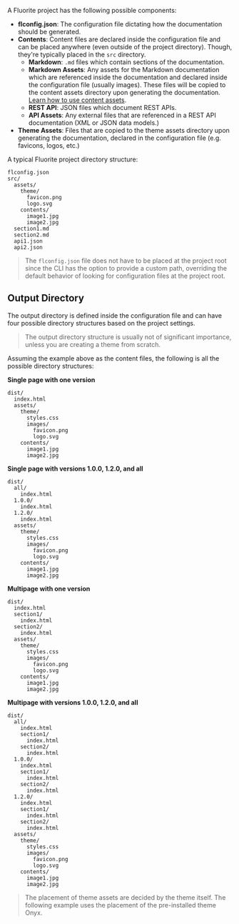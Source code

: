 A Fluorite project has the following possible components:

  - **flconfig.json**: The configuration file dictating how the documentation should be generated.
  - **Contents**: Content files are declared inside the configuration file and can be placed anywhere (even outside of the project directory). Though, they're typically placed in the `src` directory.
    - **Markdown**: `.md` files which contain sections of the documentation.
    - **Markdown Assets**: Any assets for the Markdown documentation which are referenced inside the documentation and declared inside the configuration file (usually images). These files will be copied to the content assets directory upon generating the documentation. [Learn how to use content assets]({{versionRootPrefix}}/contents/assets).
    - **REST API**: JSON files which document REST APIs.
    - **API Assets**: Any external files that are referenced in a REST API documentation (XML or JSON data models.)
  - **Theme Assets**: Files that are copied to the theme assets directory upon generating the documentation, declared in the configuration file (e.g. favicons, logos, etc.)

A typical Fluorite project directory structure:

```
flconfig.json
src/
  assets/
    theme/
      favicon.png
      logo.svg
    contents/
      image1.jpg
      image2.jpg
  section1.md
  section2.md
  api1.json
  api2.json
```

> The `flconfig.json` file does not have to be placed at the project root since the CLI has the option to provide a custom path, overriding the default behavior of looking for configuration files at the project root.

## Output Directory

The output directory is defined inside the configuration file and can have four possible directory structures based on the project settings.

> The output directory structure is usually not of significant importance, unless you are creating a theme from scratch.

Assuming the example above as the content files, the following is all the possible directory structures:

**Single page with one version**
```
dist/
  index.html
  assets/
    theme/
      styles.css
      images/
        favicon.png
        logo.svg
    contents/
      image1.jpg
      image2.jpg
```

**Single page with versions 1.0.0, 1.2.0, and all**
```
dist/
  all/
    index.html
  1.0.0/
    index.html
  1.2.0/
    index.html
  assets/
    theme/
      styles.css
      images/
        favicon.png
        logo.svg
    contents/
      image1.jpg
      image2.jpg
```

**Multipage with one version**
```
dist/
  index.html
  section1/
    index.html
  section2/
    index.html
  assets/
    theme/
      styles.css
      images/
        favicon.png
        logo.svg
    contents/
      image1.jpg
      image2.jpg
```

**Multipage with versions 1.0.0, 1.2.0, and all**
```
dist/
  all/
    index.html
    section1/
      index.html
    section2/
      index.html
  1.0.0/
    index.html
    section1/
      index.html
    section2/
      index.html
  1.2.0/
    index.html
    section1/
      index.html
    section2/
      index.html
  assets/
    theme/
      styles.css
      images/
        favicon.png
        logo.svg
    contents/
      image1.jpg
      image2.jpg
```

> The placement of theme assets are decided by the theme itself. The following example uses the placement of the pre-installed theme Onyx.
